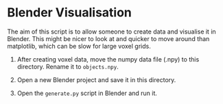 # Blender Visualisation

The aim of this script is to allow someone to create data and visualise it in Blender. This might be nicer to look at and quicker to move around than matplotlib, which can be slow for large voxel grids.

1. After creating voxel data, move the numpy data file (.npy) to this directory. Rename it to `objects.npy`.

2. Open a new Blender project and save it in this directory.

3. Open the `generate.py` script in Blender and run it.

